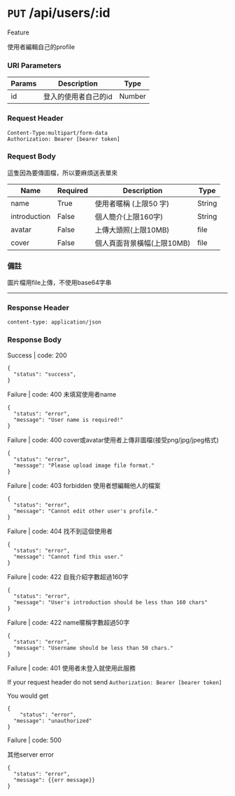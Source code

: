 # `PUT` /api/users/:id

Feature

使用者編輯自己的profile

### URI Parameters

| Params | Description | Type |
| --- | --- | --- |
| id | 登入的使用者自己的id | Number |

### Request Header

```
Content-Type:multipart/form-data
Authorization: Bearer [bearer token]
```

### Request Body

<form enctype: multipart/form-data> 這隻因為要傳圖檔，所以要麻煩送表單來

| Name | Required | Description | Type |
| --- | --- | --- | --- |
| name | True | 使用者暱稱 (上限50 字) | String |
| introduction | False | 個人簡介(上限160字) | String |
| avatar | False | 上傳大頭照(上限10MB) | file |
| cover | False | 個人頁面背景橫幅(上限10MB) | file |

### 備註

圖片檔用file上傳，不使用base64字串

---

### Response Header

```
content-type: application/json
```

### Response Body

Success | code: 200 

```
{
  "status": "success",
}
```

Failure | code: 400 未填寫使用者name

```
{
  "status": "error",
  "message": "User name is required!"
}
```

Failure | code: 400 cover或avatar使用者上傳非圖檔(接受png/jpg/jpeg格式)

```
{
  "status": "error",
  "message": "Please upload image file format."
}
```

Failure | code: 403 forbidden 使用者想編輯他人的檔案

```
{
  "status": "error",
  "message": "Cannot edit other user's profile."
}
```

Failure | code: 404 找不到這個使用者

```
{
  "status": "error",
  "message": "Cannot find this user."
}
```

Failure | code: 422 自我介紹字數超過160字

```
{
  "status": "error",
  "message": "User's introduction should be less than 160 chars"
}
```

Failure | code: 422 name暱稱字數超過50字

```
{
  "status": "error",
  "message": "Username should be less than 50 chars."
}
```

Failure | code: 401 使用者未登入就使用此服務

If your request header do not send
`Authorization: Bearer [bearer token]`

You would get

```
{
	"status": "error",
  "message": "unauthorized"
}
```

Failure | code: 500 

其他server error

```
{
  "status": "error",
  "message": {{err message}}
}
```